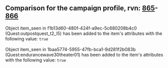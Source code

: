 ## Comparison for the campaign profile, rvn: [865](https://github.com/PRO100KatYT/FortniteProfileRevisions/tree/main/profiles/campaign/865%20campaign.json)-[866](https://github.com/PRO100KatYT/FortniteProfileRevisions/tree/main/profiles/campaign/866%20campaign.json)

Object item_seen in f1b13d60-480f-424f-a9ec-5c680208b4c0 (Quest:outpostquest_t2_l5) has been added to the item's attributes with the following value: `true`
<br><br>
Object item_seen in 1baa5774-5955-47fb-bca1-9d281f2b083b (Quest:endurancewave30theater01) has been added to the item's attributes with the following value: `true`
<br><br>
